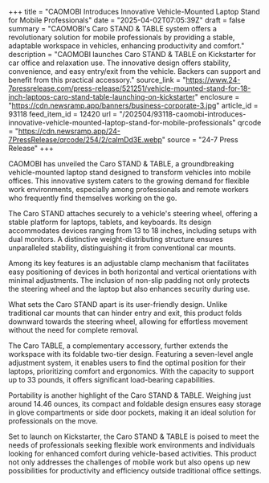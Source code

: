 +++
title = "CAOMOBI Introduces Innovative Vehicle-Mounted Laptop Stand for Mobile Professionals"
date = "2025-04-02T07:05:39Z"
draft = false
summary = "CAOMOBI's Caro STAND & TABLE system offers a revolutionary solution for mobile professionals by providing a stable, adaptable workspace in vehicles, enhancing productivity and comfort."
description = "CAOMOBI launches Caro STAND & TABLE on Kickstarter for car office and relaxation use. The innovative design offers stability, convenience, and easy entry/exit from the vehicle. Backers can support and benefit from this practical accessory."
source_link = "https://www.24-7pressrelease.com/press-release/521251/vehicle-mounted-stand-for-18-inch-laptops-caro-stand-table-launching-on-kickstarter"
enclosure = "https://cdn.newsramp.app/banners/business-corporate-3.jpg"
article_id = 93118
feed_item_id = 12420
url = "/202504/93118-caomobi-introduces-innovative-vehicle-mounted-laptop-stand-for-mobile-professionals"
qrcode = "https://cdn.newsramp.app/24-7PressRelease/qrcode/254/2/calmDd3E.webp"
source = "24-7 Press Release"
+++

<p>CAOMOBI has unveiled the Caro STAND & TABLE, a groundbreaking vehicle-mounted laptop stand designed to transform vehicles into mobile offices. This innovative system caters to the growing demand for flexible work environments, especially among professionals and remote workers who frequently find themselves working on the go.</p><p>The Caro STAND attaches securely to a vehicle's steering wheel, offering a stable platform for laptops, tablets, and keyboards. Its design accommodates devices ranging from 13 to 18 inches, including setups with dual monitors. A distinctive weight-distributing structure ensures unparalleled stability, distinguishing it from conventional car mounts.</p><p>Among its key features is an adjustable clamp mechanism that facilitates easy positioning of devices in both horizontal and vertical orientations with minimal adjustments. The inclusion of non-slip padding not only protects the steering wheel and the laptop but also enhances security during use.</p><p>What sets the Caro STAND apart is its user-friendly design. Unlike traditional car mounts that can hinder entry and exit, this product folds downward towards the steering wheel, allowing for effortless movement without the need for complete removal.</p><p>The Caro TABLE, a complementary accessory, further extends the workspace with its foldable two-tier design. Featuring a seven-level angle adjustment system, it enables users to find the optimal position for their laptops, prioritizing comfort and ergonomics. With the capacity to support up to 33 pounds, it offers significant load-bearing capabilities.</p><p>Portability is another highlight of the Caro STAND & TABLE. Weighing just around 14.46 ounces, its compact and foldable design ensures easy storage in glove compartments or side door pockets, making it an ideal solution for professionals on the move.</p><p>Set to launch on Kickstarter, the Caro STAND & TABLE is poised to meet the needs of professionals seeking flexible work environments and individuals looking for enhanced comfort during vehicle-based activities. This product not only addresses the challenges of mobile work but also opens up new possibilities for productivity and efficiency outside traditional office settings.</p>